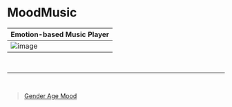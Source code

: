 # MoodMusic

|Emotion-based Music Player|
|-|
|![image](https://github.com/user-attachments/assets/5f11babc-05e1-4568-9623-4e60885978a2)|

<br><hr><br>

> [Gender Age Mood](https://vladmandic.github.io/face-api/demo/webcam.html) 
